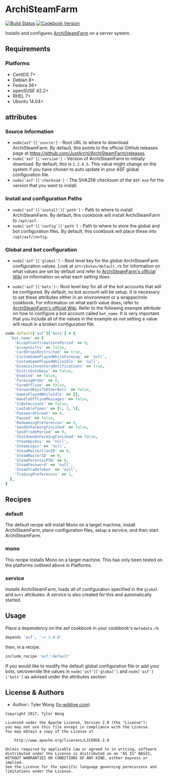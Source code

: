 # ArchiSteamFarm
[![Build Status](https://travis-ci.org/T-Wong/asf.svg?branch=master)](https://travis-ci.org/T-Wong/asf) [![Cookbook Version](https://img.shields.io/cookbook/v/asf.svg)](https://supermarket.chef.io/cookbooks/asf)

Installs and configures [ArchiSteamFarm](https://github.com/JustArchi/ArchiSteamFarm) on a server system.

## Requirements
### Platforms
* CentOS 7+
* Debian 8+
* Fedora 26+
* openSUSE 42.2+
* RHEL 7+
* Ubuntu 14.04+

## attributes
### Source Information
* `node[asf']['source']` - Root URL to where to download ArchiSteamFarm. By default, this points to the official GitHub releases page at https://github.com/JustArchi/ArchiSteamFarm/releases.
* `node['asf']['version']` - Version of ArchiSteamFarm to initially download. By default, this is `2.2.0.5`. This value might change on the system if you have chosen to auto update in your ASF global configuration file.
* `node['asf']['checksum']` - The SHA256 checksum of the `ASF.exe` for the version that you want to install.

### Install and configuration Paths
* `node['asf']['install']['path']` - Path to where to install ArchiSteamFarm. By default, this cookbook will install ArchiSteamFarm to `/opt/asf`.
* `node['asf']['config']['path']` - Path to where to store the global and bot configuration files. By default, this cookbook will place these into `/opt/asf/config`.

### Global and bot configuration
* `node['asf']['global']` - Root level key for the global ArchiSteamFarm configuration values. Look at `attributes/default.rb` for information on what values are set by default and refer to [ArchiSteamFarm's official Wiki](https://github.com/JustArchi/ArchiSteamFarm/wiki/Configuration#global-config) on information on what each setting does.

* `node['asf']['bots']`-: Root level key for all of the bot accounts that will be configured. By default, no bot account will be setup. It is necessary to set these attributes either in an environment or a wrapper/role cookbook. For information on what each value does, refer to [ArchiSteamFarm's official Wiki](https://github.com/JustArchi/ArchiSteamFarm/wiki/Configuration#bot-config). Refer to the following example attribute on how to configure a bot account called `bot_name`. It is very important that you include all of the values in the example as not setting a value will result in a broken configuration file.

```ruby
node.default['asf']['bots'] = {
  'bot_name' => {
    'AcceptConfirmationsPeriod' => 0,
    'AcceptGifts' => false,
    'CardDropsRestricted' => true,
    'CustomGamePlayedWhileFarming' => 'null',
    'CustomGamePlayedWhileIdle' => 'null',
    'DismissInventoryNotifications' => true,
    'DistributeKeys' => false,
    'Enabled' => false,
    'FarmingOrder' => 0,
    'FarmOffline' => false,
    'ForwardKeysToOtherBots' => false,
    'GamesPlayedWhileIdle' => [],
    'HandleOfflineMessages' => false,
    'IsBotAccount' => false,
    'LootableTypes' => [1, 3, 5],
    'PasswordFormat' => 0,
    'Paused' => false,
    'RedeemingPreferences' => 0,
    'SendOnFarmingFinished' => false,
    'SendTradePeriod' => 0,
    'ShutdownOnFarmingFinished' => false,
    'SteamApiKey' => 'null',
    'SteamLogin' => 'null',
    'SteamMasterClanID' => 0,
    'SteamMasterID' => 0,
    'SteamParentalPIN' => 0,
    'SteamPassword' => 'null',
    'SteamTradeToken' => 'null',
    'TradingPreferences' => 1,
  },
}
```

## Recipes
### default
The default recipe will install Mono on a target machine, install ArchiSteamFarm, place configuration files, setup a service, and then start ArchiSteamFarm.

### mono
This recipe installs Mono on a target machine. This has only been tested on the platforms outlined above in Platforms.

### service
Installs ArchiSteamFarm, loads all of configuration specified in the `global` and `bots` attributes. A service is also created for this and automatically started.

## Usage
Place a dependency on the asf cookbook in your cookbook's `metadata.rb`

```ruby
depends 'asf', '~> 1.0.0'
```

then, in a recipe:

```ruby
include_recipe 'asf::default'
```

If you would like to modify the default global configuration file or add your bots, set/override the values in `node['asf']['global']` and `node['asf']['bots']` as advised under the attributes section.

## License & Authors
- Author:: Tyler Wong ([ty-w@live.com](mailto:ty-w@live.com))

```text
Copyright 2017, Tyler Wong

Licensed under the Apache License, Version 2.0 (the "License");
you may not use this file except in compliance with the License.
You may obtain a copy of the License at

    http://www.apache.org/licenses/LICENSE-2.0

Unless required by applicable law or agreed to in writing, software
distributed under the License is distributed on an "AS IS" BASIS,
WITHOUT WARRANTIES OR CONDITIONS OF ANY KIND, either express or implied.
See the License for the specific language governing permissions and
limitations under the License.
```

